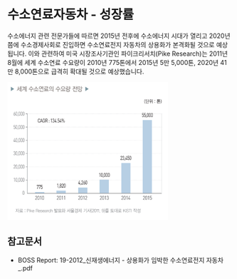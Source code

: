 # 수소연료자동차 - 성장률

수소에너지 관련 전문가들에 따르면 2015년 전후에 수소에너지 시대가 열리고 2020년쯤에 수소경제사회로 진입하면 수소연료전지 자동차의 상용화가 본격화될 것으로
예상됩니다. 이와 관련하여 미국 시장조사기관인 파이크리서치(Pike Research)는 2011년 8월에 세계 수소연료 수요량이 2010년 775톤에서 2015년 5만 5,000톤, 2020년 41만 8,000톤으로 급격히 확대될 것으로 예상했습니다.


![](./images/수소연료전지자동차_Q14_1_4.PNG)


## 참고문서
- BOSS Report: 19-2012_신재생에너지 - 상용화가 임박한 수소연료전지 자동차_.pdf
